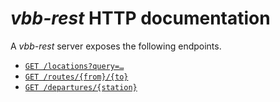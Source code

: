 # *vbb-rest* HTTP documentation

A *vbb-rest* server exposes the following endpoints.

- [`GET /locations?query=…`](locations.md)
- [`GET /routes/{from}/{to}`](routes.md)
- [`GET /departures/{station}`](departures.md)
